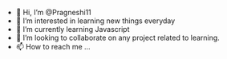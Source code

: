 - 👋 Hi, I’m @Pragneshi11
- 👀 I’m interested in learning new things everyday
- 🌱 I’m currently learning Javascript
- 💞️ I’m looking to collaborate on any project related to learning.
- 📫 How to reach me ...

<!---
Pragneshi11/Pragneshi11 is a ✨ special ✨ repository because its `README.md` (this file) appears on your GitHub profile.
You can click the Preview link to take a look at your changes.
--->
